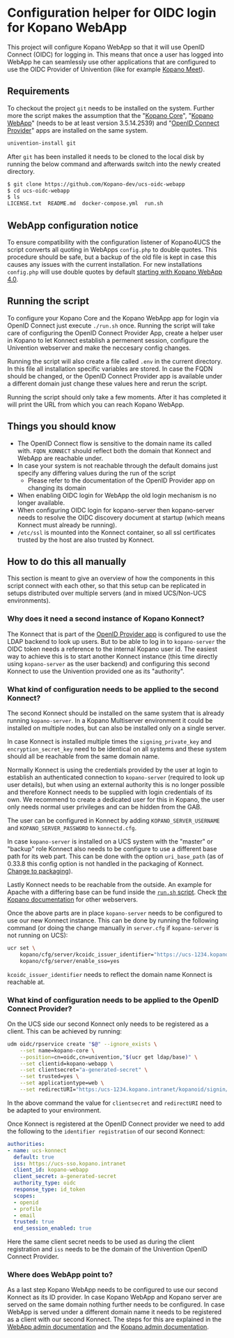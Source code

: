 # Configuration helper for OIDC login for Kopano WebApp

This project will configure Kopano WebApp so that it will use OpenID Connect (OIDC) for logging in. This means that once a user has logged into WebApp he can seamlessly use other applications that are configured to use the OIDC Provider of Univention (like for example [Kopano Meet](https://www.univention.com/products/univention-app-center/app-catalog/kopano-meet/)).

## Requirements

To checkout the project `git` needs to be installed on the system. Further more the script makes the assumption that the "[Kopano Core](https://www.univention.com/products/univention-app-center/app-catalog/kopano-core/)", "[Kopano WebApp](https://www.univention.com/products/univention-app-center/app-catalog/kopano-webapp/)" (needs to be at least version 3.5.14.2539) and "[OpenID Connect Provider](https://www.univention.com/products/univention-app-center/app-catalog/openid-connect-provider/)" apps are installed on the same system.

```bash
univention-install git
```

After `git` has been installed it needs to be cloned to the local disk by running the below command and afterwards switch into the newly created directory.

```bash
$ git clone https://github.com/Kopano-dev/ucs-oidc-webapp
$ cd ucs-oidc-webapp
$ ls
LICENSE.txt  README.md  docker-compose.yml  run.sh
```

## WebApp configuration notice

To ensure compatibility with the configuration listener of Kopano4UCS the script converts all quoting in WebApps `config.php` to double quotes. This procedure should be safe, but a backup of the old file is kept in case this causes any issues with the current installation. For new installations `config.php` will use double quotes by default [starting with Kopano WebApp 4.0](https://forum.kopano.io/topic/3070/webapp-config-php-double-quotes-consistency).

## Running the script

To configure your Kopano Core and the Kopano WebApp app for login via OpenID Connect just execute `./run.sh` once. Running the script will take care of configuring the OpenID Connect Provider App, create a helper user in Kopano to let Konnect establish a permenent session, configure the Univention webserver and make the neccesary config changes.

Running the script will also create a file called `.env` in the current directory. In this file all installation specific variables are stored. In case the FQDN should be changed, or the OpenID Connect Provider app is available under a different domain just change these values here and rerun the script.

Running the script should only take a few moments. After it has completed it will print the URL from which you can reach Kopano WebApp.

## Things you should know

- The OpenID Connect flow is sensitive to the domain name its called with. `FQDN_KONNECT` should reflect both the domain that Konnect and WebApp are reachable under.
- In case your system is not reachable through the default domains just specify any differing values during the run of the script
  - Please refer to the documentation of the OpenID Provider app on changing its domain
- When enabling OIDC login for WebApp the old login mechanism is no longer available.
- When configuring OIDC login for kopano-server then kopano-server needs to resolve the OIDC discovery document at startup (which means Konnect must already be running).
- `/etc/ssl` is mounted into the Konnect container, so all ssl certificates trusted by the host are also trusted by Konnect.

## How to do this all manually

This section is meant to give an overview of how the components in this script connect with each other, so that this setup can be replicated in setups distributed over multiple servers (and in mixed UCS/Non-UCS environments).

### Why does it need a second instance of Kopano Konnect?

The Konnect that is part of the [OpenID Provider app](https://www.univention.com/products/univention-app-center/app-catalog/openid-connect-provider/) is configured to use the LDAP backend to look up users. But to be able to log in to `kopano-server` the OIDC token needs a reference to the internal Kopano user id. The easiest way to achieve this is to start another Konnect instance (this time directly using `kopano-server` as the user backend) and configuring this second Konnect to use the Univention provided one as its "authority".

### What kind of configuration needs to be applied to the second Konnect?

The second Konnect should be installed on the same system that is already running `kopano-server`. In a Kopano Multiserver environment it could be installed on multiple nodes, but can also be installed only on a single server.

In case Konnect is installed multiple times the `signing_private_key` and `encryption_secret_key` need to be identical on all systems and these system should all be reachable from the same domain name.

Normally Konnect is using the credentials provided by the user at login to establish an authenticated connection to `kopano-server` (required to look up user details), but when using an external authority this is no longer possible and therefore Konnect needs to be supplied with login credentials of its own. We recommend to create a dedicated user for this in Kopano, the user only needs normal user privileges and can be hidden from the GAB.

The user can be configured in Konnect by adding `KOPANO_SERVER_USERNAME` and `KOPANO_SERVER_PASSWORD` to `konnectd.cfg`.

In case `kopano-server` is installed on a UCS system with the "master" or "backup" role Konnect also needs to be configure to use a different base path for its web part. This can be done with the option `uri_base_path` (as of 0.33.8 this config option is not handled in the packaging of Konnect. [Change to packaging](https://stash.kopano.io/projects/KC/repos/konnect/pull-requests/157/overview)).

Lastly Konnect needs to be reachable from the outside. An example for Apache with a differing base can be fund inside the [`run.sh` script](https://github.com/Kopano-dev/ucs-oidc-webapp/blob/9b5b83ef56975ade46c0a60b863826edd303f7df/run.sh#L99-L103). Check [the Kopano documentation](https://documentation.kopano.io/kopanocore_administrator_manual/configure_kc_components.html#configure-a-webserver-for-konnect) for other webservers.

Once the above parts are in place `kopano-server` needs to be configured to use our new Konnect instance. This can be done by running the following command (or doing the change manually in `server.cfg` if `kopano-server` is not running on UCS):

```bash
ucr set \
    kopano/cfg/server/kcoidc_issuer_identifier="https://ucs-1234.kopano.intranet/kopanoid" \
    kopano/cfg/server/enable_sso=yes
```

`kcoidc_issuer_identifier` needs to reflect the domain name Konnect is reachable at.

### What kind of configuration needs to be applied to the OpenID Connect Provider?

On the UCS side our second Konnect only needs to be registered as a client. This can be achieved by running:

```bash
udm oidc/rpservice create "$@" --ignore_exists \
    --set name=kopano-core \
    --position=cn=oidc,cn=univention,"$(ucr get ldap/base)" \
    --set clientid=kopano-webapp \
    --set clientsecret="a-generated-secret" \
    --set trusted=yes \
    --set applicationtype=web \
    --set redirectURI="https:/ucs-1234.kopano.intranet/kopanoid/signin/v1/identifier/oauth2/cb"
```

In the above command the value for `clientsecret` and `redirectURI` need to be adapted to your environment.

Once Konnect is registered at the OpenID Connect provider we need to add the following to the `identifier registration` of our second Konnect:

```yaml
authorities:
- name: ucs-konnect
  default: true
  iss: https://ucs-sso.kopano.intranet
  client_id: kopano-webapp
  client_secret: a-generated-secret
  authority_type: oidc
  response_type: id_token
  scopes:
  - openid
  - profile
  - email
  trusted: true
  end_session_enabled: true
```

Here the same client secret needs to be used as during the client registration and `iss` needs to be the domain of the Univention OpenID Connect Provider.

### Where does WebApp point to?

As a last step Kopano WebApp needs to be configured to use our second Konnect as its ID provider. In case Kopano WebApp and Kopano server are served on the same domain nothing further needs to be configured. In case WebApp is served under a different domain name it needs to be registered as a client with our second Konnect. The steps for this are explained in the [WebApp admin documentation](https://documentation.kopano.io/webapp_admin_manual/config.html#single-sign-on-oidc) and the [Kopano admin documentation](https://documentation.kopano.io/kopanocore_administrator_manual/configure_kc_components.html#configure-3rd-party-applications-to-authenticate-using-konnect).